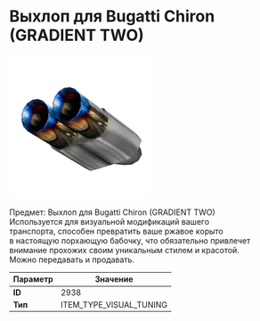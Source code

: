 # Выхлоп для Bugatti Chiron (GRADIENT TWO)

![Item Image](../img/2938.webp?raw=true)

Предмет: Выхлоп для Bugatti Chiron (GRADIENT TWO)<br>Используется для визуальной модификаций вашего<br>транспорта, способен превратить ваше ржавое корыто<br>в настоящую порхающую бабочку, что обязательно привлечет<br>внимание прохожих своим уникальным стилем и красотой.<br>Можно передавать и продавать.


| Параметр | Значение |
|----------|----------|
| **ID** | 2938 |
| **Тип** | ITEM_TYPE_VISUAL_TUNING |

